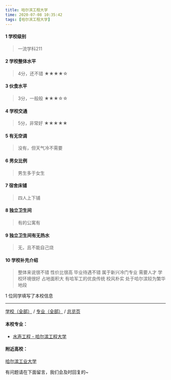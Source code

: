 ```yaml
---
title: 哈尔滨工程大学
time: 2020-07-08 10:35:42
tags: [哈尔滨工程大学]
---
```

#### 1 学校级别
> 一流学科211


#### 2 学校整体水平
> 4分，还不错
★★★★☆


#### 3 伙食水平
>  3分，一般般
★★★☆☆


#### 4 学校交通
> 5分，非常好
★★★★★


#### 5 有无空调
> 没有，但天气冷不需要


#### 6 男女比例
> 男生多于女生


#### 7 宿舍床铺
> 四人上下铺
 

#### 8 独立卫生间
> 有的公寓有


#### 9 独立卫生间有无热水
> 无，且不能自己烧


#### 10 学校补充介绍
> 整体来说很不错 性价比很高 毕业待遇不错 属于新兴冷门专业 需要人才 学校环境很好 占地面积大 有哈军工的优良传统 校风朴实 处于哈尔滨较为繁华地段

1 位同学填写了本校信息
***
[学校（全部）](https://univgo.github.io/2020/07/09/学校汇总页) / [专业（全部）](https://univgo.github.io/2020/07/09/专业汇总页) / [总览页](https://univgo.github.io/2020/07/09/总览)
#### 本校专业：
- [水声工程 - 哈尔滨工程大学](https://univgo.github.io/2020/07/08/水声工程%20-%20哈尔滨工程大学)

#### 附近高校：
[哈尔滨工业大学](https://univgo.github.io/2020/07/08/哈尔滨工业大学)



有问题请在下面留言，我们会及时回复的~
